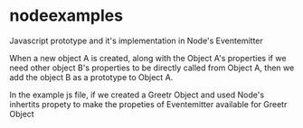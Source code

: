 # nodeexamples
Javascript prototype and it's implementation in Node's Eventemitter

When a new object A is created, along with the Object A's properties if we need other object B's properties to be directly called from
Object A, then we add the object B as a prototype to Object A.

In the example js file, if we created a Greetr Object and used Node's inhertits propety to make the propeties of Eventemitter available
for Greetr Object
